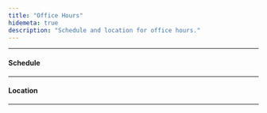 ```yaml
---
title: "Office Hours"
hidemeta: true
description: "Schedule and location for office hours."
---
```


--- 
#### Schedule


---

#### Location



---